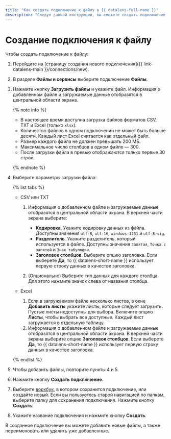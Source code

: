 ```yaml
---
title: "Как создать подключение к файлу в {{ datalens-full-name }}"
description: "Следуя данной инструкции, вы сможете создать подключение к файлу." 
---
```


# Создание подключения к файлу

Чтобы создать подключение к файлу:

1. Перейдите на [страницу создания нового подключения]({{ link-datalens-main }}/connections/new).
1. В разделе **Файлы и сервисы** выберите подключение **Файлы**.
1. Нажмите кнопку **Загрузить файлы** и укажите файл. Информация о добавленном файле и загружаемые данные отобразятся в центральной области экрана.

   {% note info %}

   * В настоящее время доступна загрузка файлов форматов CSV, TXT и Excel (только `xlsx`).
   * Количество файлов в одном подключении не может быть больше десяти. Каждый лист Excel считается как отдельный файл.
   * Размер каждого файла не должен превышать 200 МБ.
   * Максимальное число столбцов в одном файле — 300.
   * После загрузки файла в превью отображаются только первые 30 строк.

   {% endnote %}

1. Выберите параметры загрузки файла:

   {% list tabs %}

   - CSV или TXT

     1. Информация о добавленном файле и загружаемые данные отобразятся в центральной области экрана. В верхней части экрана выберите:

        * **Кодировка**. Укажите кодировку данных из файла. Доступны значения `utf-8`, `utf-16`, `windows-1251` и `utf-8-sig`.
        * **Разделитель**. Укажите разделитель, который используется в файле. Доступны значения `Запятая`, `Точка с запятой` и `Знак табуляции`.
        * **Заголовок столбцов**. Выберите опцию заголовка. Если выберете **Да**, то {{ datalens-short-name }} использует первую строку данных в качестве заголовка.

     1. (Опционально) Выберите тип данных для каждого столбца. Для этого нажмите значок слева от названия столбца.

   - Excel

     1. Если в загружаемом файле несколько листов, в окне **Добавить листы** укажите листы, которые следует загрузить. Пустые листы недоступны для выбора. Включите опцию **Листы**, чтобы выбрать все доступные. Каждый лист загружается в отдельную таблицу.
     1. Информация о добавленном файле и загружаемые данные отобразятся в центральной области экрана. В верхней части экрана выберите опцию **Заголовок столбцов**. Если выберете **Да**, то {{ datalens-short-name }} использует первую строку данных в качестве заголовка.

   {% endlist %}

1. Чтобы добавить файлы, повторите пункты 4 и 5.
1. Нажмите кнопку **Создать подключение**.


1. Выберите [воркбук](../../workbooks-collections/index.md), в котором сохранится подключение, или создайте новый. Если вы пользуетесь старой навигацией по папкам, выберите папку для сохранения подключения. Нажмите кнопку **Создать**.


1. Укажите название подключения и нажмите кнопку **Создать**.

В созданное подключение вы можете добавить новые файлы, а также переименовать или удалить уже добавленные.
